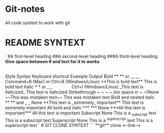 # Git-notes
All code syntext to work with git 

# README SYNTEXT
`
#A first-level heading
##A second-level heading
###A third-level heading **Give space between # and text for it to works**

<br/>
Style	Syntax	Keyboard shortcut	Example	Output
Bold	** ** or __ __	Command+B (Mac) or Ctrl+B (Windows/Linux)	**This is bold text**	This is bold text
Italic	* * or _ _     	  Ctrl+I (Windows/Linux)	_This text is italicized_	This text is italicized
Strikethrough	~ ~ ~ ~	(no space in ~ ~)None	~~This was mistaken text~~	This was mistaken text
Bold and nested italic	** ** and _ _	None	**This text is _extremely_ important**	This text is extremely important
All bold and italic	*** ***	None	***All this text is important***	All this text is important
Subscript	<sub> </sub>	None	This is a <sub>subscript</sub> text	This is a subscript text
Superscript	<sup> </sup>	None	This is a <sup>superscript</sup> text	This is a superscript text
`
# GIT CLONE SYNTEXT
```
**git** clone <--link-->

```
